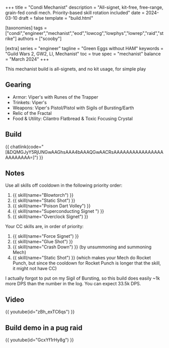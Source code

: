 +++
title = "Condi Mechanist"
description = "All-signet, kit-free, free-range, grain-fed condi mech. Priority-based skill rotation included"
date = 2024-03-10
draft = false
template = "build.html"

[taxonomies]
tags = ["condi","engineer","mechanist","eod","lowcog","lowphys","lowrep","raid","strike"]
authors = ["scooby"]

[extra]
series = "engineer"
tagline = "Green Eggs without HAM"
keywords = "Guild Wars 2, GW2, LI, Mechanist"
toc = true
spec = "mechanist"
balance = "March 2024"
+++

This mechanist build is all-signets, and no kit usage, for simple play

## Gearing

- Armor: Viper's with Runes of the Trapper
- Trinkets: Viper's
- Weapons: Viper's Pistol/Pistol with Sigils of Bursting/Earth
- Relic of the Fractal
- Food & Utility: Cilantro Flatbread & Toxic Focusing Crystal

## Build

{{ chatlink(code="[&DQMGJyY5RjUNGwAAGhsAAA4bAAAQGwAACRsAAAAAAAAAAAAAAAAAAAAAAAA=]") }}

## Notes

Use all skills off cooldown in the following priority order:

1. {{ skill(name="Blowtorch") }}
2. {{ skill(name="Static Shot") }}
3. {{ skill(name="Poison Dart Volley") }}
4. {{ skill(name="Superconducting Signet ") }}
5. {{ skill(name="Overclock Signet") }}

Your CC skills are, in order of priority:

1. {{ skill(name="Force Signet") }}
2. {{ skill(name="Glue Shot") }}
3. {{ skill(name="Crash Down") }} (by unsummoning and summoning Mech)
4. {{ skill(name="Static Shot") }} (which makes your Mech do Rocket Punch, but since the cooldown for Rocket Punch is longer that the skill, it might not have CC)

I actually forgot to put on my Sigil of Bursting, so this build does easily ~1k more DPS than the number in the log. You can expect 33.5k DPS.

## Video

{{ youtube(id="zBh_exTC6qs") }}

## Build demo in a pug raid

{{ youtube(id="GcxYf1rHy8g") }}
